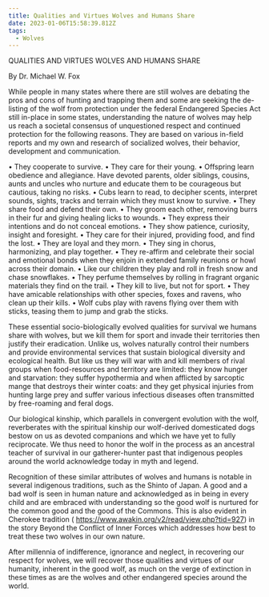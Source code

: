 ```yaml
---
title: Qualities and Virtues Wolves and Humans Share
date: 2023-01-06T15:58:39.812Z
tags:
  - Wolves
---
```

QUALITIES AND VIRTUES WOLVES AND HUMANS SHARE

By Dr. Michael W. Fox

 While people in many states where there are still wolves are debating the pros and cons of hunting and trapping them and some are seeking the de-listing of the wolf from protection under the federal Endangered Species Act still in-place in some states, understanding the nature of wolves may help us reach a societal consensus of unquestioned respect and continued protection for the following reasons. They are based on various in-field  reports and  my own and research of socialized wolves, their behavior, development and communication. 


•	They cooperate to survive.
•	They care for their young.
•	Offspring learn obedience and allegiance. Have devoted parents, older siblings, cousins, aunts and uncles who nurture and educate them to be courageous but cautious, taking no risks.
•	Cubs learn to read, to decipher scents, interpret sounds, sights, tracks and terrain which they must know to survive.
•	They share food and defend their own.
•	They groom each other, removing burrs in their fur and giving healing licks to wounds.
•	They express their intentions and do not conceal emotions.
•	They show patience, curiosity, insight and foresight.
•	They care for their injured, providing food, and find the lost.
•	They are loyal and they morn.
•	They sing in chorus, harmonizing, and play together.
•	They re-affirm and celebrate their social and emotional bonds when they enjoin in extended family reunions or howl across their domain.
•	Like our children they play and roll in fresh snow and chase snowflakes.
•	They perfume themselves by rolling in fragrant organic materials they find on the trail.
•	They kill to live, but not for sport.
•	They have amicable relationships with other species, foxes and ravens, who clean up their kills. 
•	Wolf cubs play with ravens flying over them with sticks, teasing them to jump and grab the sticks.


These essential socio-biologically evolved qualities for survival we humans share with wolves, but we kill them for sport and invade their territories then justify their eradication. Unlike us, wolves naturally control their numbers and provide environmental services that sustain biological diversity and ecological health. But like us they will war with and kill members of rival groups when food-resources and territory are limited:  they know hunger and starvation: they suffer hypothermia and when afflicted by sarcoptic mange that destroys their winter coats: and they get physical injuries from hunting large prey and suffer various infectious diseases often transmitted by free-roaming and feral dogs. 


Our biological kinship, which parallels in convergent evolution with the wolf, reverberates with the spiritual kinship our wolf-derived domesticated dogs bestow on us as devoted companions and which we have yet to fully reciprocate. We thus need to honor the wolf in the process as an ancestral teacher of survival in our gatherer-hunter past that indigenous peoples around the world acknowledge today in myth and legend. 

Recognition of these similar attributes of wolves and humans is notable in several indigenous traditions, such as the Shinto of Japan. A good and a bad wolf is seen in human nature and acknowledged as in being in every child and are embraced with understanding so the good wolf is nurtured for the common good and the good of the Commons. This is also evident in Cherokee tradition ( https://www.awakin.org/v2/read/view.php?tid=927) in the story Beyond the Conflict of Inner Forces which addresses how best to treat these two wolves in our own nature.

After millennia of indifference, ignorance and neglect, in recovering our respect for wolves, we will recover those qualities and virtues of our humanity, inherent in the good wolf, as much on the verge of extinction in these times as are the wolves and other endangered species around the world.
